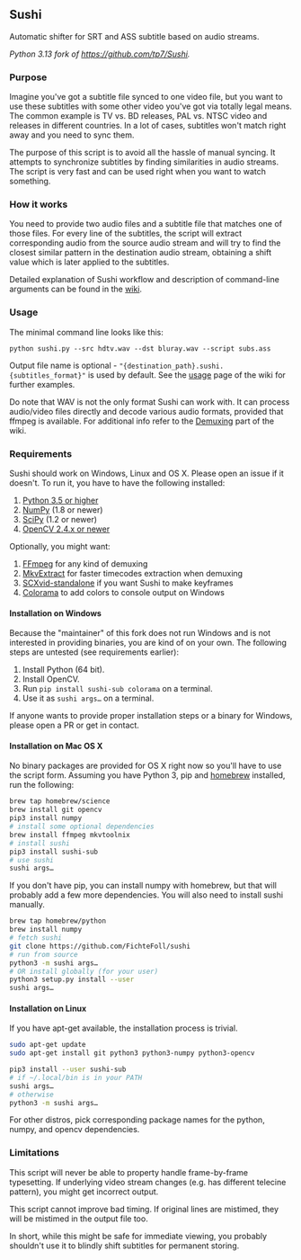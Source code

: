 ## Sushi
Automatic shifter for SRT and ASS subtitle based on audio streams.

*Python 3.13 fork of https://github.com/tp7/Sushi.*

### Purpose
Imagine you've got a subtitle file synced to one video file, but you want to use these subtitles with some other video you've got via totally legal means. The common example is TV vs. BD releases, PAL vs. NTSC video and releases in different countries. In a lot of cases, subtitles won't match right away and you need to sync them.

The purpose of this script is to avoid all the hassle of manual syncing. It attempts to synchronize subtitles by finding similarities in audio streams. The script is very fast and can be used right when you want to watch something.

<!-- ### Downloads
The latest Windows binary release can always be found in the [releases][1] section. You need the 7z archive in the top entry. -->

### How it works
You need to provide two audio files and a subtitle file that matches one of those files. For every line of the subtitles, the script will extract corresponding audio from the source audio stream and will try to find the closest similar pattern in the destination audio stream, obtaining a shift value which is later applied to the subtitles.

Detailed explanation of Sushi workflow and description of command-line arguments can be found in the [wiki][2].

### Usage
The minimal command line looks like this:
```
python sushi.py --src hdtv.wav --dst bluray.wav --script subs.ass
```
Output file name is optional - `"{destination_path}.sushi.{subtitles_format}"` is used by default. See the [usage][3] page of the wiki for further examples.

Do note that WAV is not the only format Sushi can work with. It can process audio/video files directly and decode various audio formats, provided that ffmpeg is available. For additional info refer to the [Demuxing][4] part of the wiki.

### Requirements
Sushi should work on Windows, Linux and OS X. Please open an issue if it doesn't. To run it, you have to have the following installed:

1. [Python 3.5 or higher][5]
2. [NumPy][6] (1.8 or newer)
3. [SciPy][6] (1.2 or newer)
4. [OpenCV 2.4.x or newer][7]

Optionally, you might want:

1. [FFmpeg][9] for any kind of demuxing
2. [MkvExtract][10] for faster timecodes extraction when demuxing
3. [SCXvid-standalone][11] if you want Sushi to make keyframes
4. [Colorama](https://github.com/tartley/colorama) to add colors to console output on Windows

#### Installation on Windows
<!-- The provided Windows binaries include all required components and Colorama so you don't have to install them if you use the binary distribution. You still have to download other applications yourself if you want to use Sushi's demuxing capabilities. -->
Because the "maintainer" of this fork does not run Windows and is not interested in providing binaries, you are kind of on your own.
The following steps are untested (see requirements earlier):

1. Install Python (64 bit).
2. Install OpenCV.
3. Run `pip install sushi-sub colorama` on a terminal.
4. Use it as `sushi args…` on a terminal.

If anyone wants to provide proper installation steps or a binary for Windows, please open a PR or get in contact.

#### Installation on Mac OS X

No binary packages are provided for OS X right now so you'll have to use the script form. Assuming you have Python 3, pip and [homebrew](http://brew.sh/) installed, run the following:
```bash
brew tap homebrew/science
brew install git opencv
pip3 install numpy
# install some optional dependencies
brew install ffmpeg mkvtoolnix
# install sushi
pip3 install sushi-sub
# use sushi
sushi args…
```

If you don't have pip, you can install numpy with homebrew, but that will probably add a few more dependencies.
You will also need to install sushi manually.
```bash
brew tap homebrew/python
brew install numpy
# fetch sushi
git clone https://github.com/FichteFoll/sushi
# run from source
python3 -m sushi args…
# OR install globally (for your user)
python3 setup.py install --user
sushi args…
```

#### Installation on Linux

If you have apt-get available, the installation process is trivial.
```bash
sudo apt-get update
sudo apt-get install git python3 python3-numpy python3-opencv

pip3 install --user sushi-sub
# if ~/.local/bin is in your PATH
sushi args…
# otherwise
python3 -m sushi args…
```

For other distros, pick corresponding package names for the python, numpy, and opencv dependencies.

### Limitations
This script will never be able to property handle frame-by-frame typesetting. If underlying video stream changes (e.g. has different telecine pattern), you might get incorrect output.

This script cannot improve bad timing. If original lines are mistimed, they will be mistimed in the output file too.

In short, while this might be safe for immediate viewing, you probably shouldn't use it to blindly shift subtitles for permanent storing.


  <!-- [1]: https://github.com/tp7/Sushi/releases -->
  [2]: https://github.com/tp7/Sushi/wiki
  [3]: https://github.com/tp7/Sushi/wiki/Examples
  [4]: https://github.com/tp7/Sushi/wiki/Demuxing
  [5]: https://www.python.org/downloads/
  [6]: http://www.scipy.org/scipylib/download.html
  [7]: http://opencv.org/
  [9]: http://www.ffmpeg.org/download.html
  [10]: http://www.bunkus.org/videotools/mkvtoolnix/downloads.html
  [11]: https://github.com/soyokaze/SCXvid-standalone/releases
